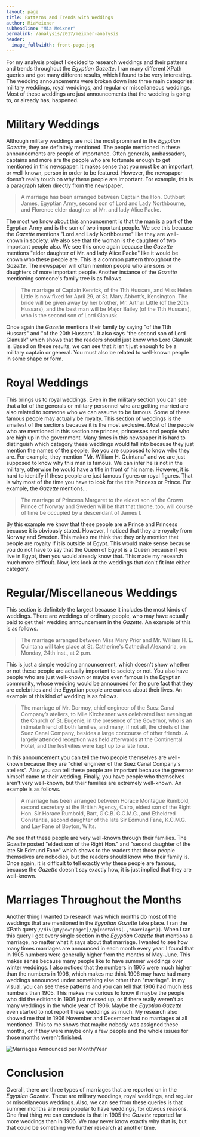 ```yaml
---
layout: page
title: Patterns and Trends with Weddings
author: MiaMeixner
subheadline: "Mia Meixner"
permalink: /analysis/2017/meixner-analysis
header:
  image_fullwidth: front-page.jpg
---
```

For my analysis project I decided to research weddings and their patterns and trends throughout the *Egyptian Gazette*. I ran many different XPath queries and got many different results, which I found to be very interesting. The wedding announcements were broken down into three main categories: military weddings, royal weddings, and regular or miscellaneous weddings. Most of these weddings are just announcements that the wedding is going to, or already has, happened.

# Military Weddings
Although military weddings are not the most prominent in the *Egyptian Gazette*, they are definitely mentioned. The people mentioned in these announcements are people of importance. Often generals, ambassadors, captains and more are the people who are fortunate enough to get mentioned in this newspaper. It makes sense that you must be an important, or well-known, person in order to be featured. However, the newspaper doesn't really touch on why these people are important. For example, this is a paragraph taken directly from the newspaper.

> A marriage has been arranged between Captain the Hon. Cuthbert James, Egyptian Army, second son of Lord and Lady Northbourne, and Florence elder daughter of Mr. and lady Alice Packe.

The most we know about this announcement is that the man is a part of the Egyptian Army and is the son of two important people. We see this because the *Gazette* mentions "Lord and Lady Northbourne" like they are well-known in society. We also see that the woman is the daughter of two important people also. We see this once again because the *Gazette* mentions "elder daughter of Mr. and lady Alice Packe" like it would be known who these people are. This is a common pattern throughout the *Gazette*. The newspaper will often mention people who are sons or daughters of more important people. Another instance of the *Gazette* mentioning someone's family tree is as follows.

> The marriage of Captain Kenrick, of the 11th Hussars, and Miss Helen Little is now fixed for April 29, at St. Mary Abbott’s, Kensington. The bride will be given away by her brother, Mr. Arthur Little (of the 20th Hussars), and the best man will be Major Bailey (of the 11th Hussars), who is the second son of Lord Glanusk.

Once again the *Gazette* mentions their family by saying "of the 11th Hussars" and "of the 20th Hussars". It also says "the second son of Lord Glanusk" which shows that the readers should just know who Lord Glanusk is. Based on these results, we can see that it isn't just enough to be a military captain or general. You must also be related to well-known people in some shape or form.

# Royal Weddings
This brings us to royal weddings. Even in the military section you can see that a lot of the generals or military personnel who are getting married are also related to someone who we can assume to be famous. Some of these famous people may actually be royalty. This section of weddings is the smallest of the sections because it is the most exclusive. Most of the people who are mentioned in this section are princes, princesses and people who are high up in the government. Many times in this newspaper it is hard to distinguish which category these weddings would fall into because they just mention the names of the people, like you are supposed to know who they are. For example, they mention "Mr. William H. Quintana" and we are just supposed to know why this man is famous. We can infer he is not in the military, otherwise he would have a title in front of his name. However, it is hard to identify if these people are just famous figures or royal figures. That is why most of the time you have to look for the title Princess or Prince. For example, the *Gazette* mentions...

>The marriage of Princess Margaret to the eldest son of the Crown Prince of Norway and Sweden will be that that throne, too, will course of time be occupied by a descendant of James I.

By this example we know that these people are a Prince and Princess because it is obviously stated. However, I noticed that they are royalty from Norway and Sweden. This makes me think that they only mention that people are royalty if it is outside of Egypt. This would make sense because you do not have to say that the Queen of Egypt is a Queen because if you live in Egypt, then you would already know that. This made my research much more difficult. Now, lets look at the weddings that don't fit into either category.

# Regular/Miscellaneous Weddings
This section is definitely the largest because it includes the most kinds of weddings. There are weddings of ordinary people, who may have actually paid to get their wedding announcement in the *Gazette*. An example of this is as follows.

>The marriage arranged between Miss Mary Prior and Mr. William H. E. Quintana will take place at St. Catherine's Cathedral Alexandria, on Monday, 24th inst., at 2 p.m.

This is just a simple wedding announcement, which doesn't show whether or not these people are actually important to society or not. You also have people who are just well-known or maybe even famous in the Egyptian community, whose wedding would be announced for the pure fact that they are celebrities and the Egyptian people are curious about their lives. An example of this kind of wedding is as follows.

>The marriage of Mr. Dormoy, chief engineer of the Suez Canal Company’s ateliers, to Mlle Kirchesner was celebrated last evening at the Church of St. Eugenie, in the presence of the Governor, who is an intimate friend of both families, and many, if not all, the chiefs of the Suez Canal Company, besides a large concourse of other friends. A largely attended reception was held afterwards at the Continental Hotel, and the festivities were kept up to a late hour.

In this announcement you can tell the two people themselves are well-known because they are "chief engineer of the Suez Canal Company's ateliers". Also you can tell these people are important because the governor himself came to their wedding. Finally, you have people who themselves aren't very well-known, but their families are extremely well-known. An example is as follows.

>A marriage has been arranged between Horace Montague Rumbold, second secretary at the British Agency, Cairo, eldest son of the Right Hon. Sir Horace Rumbold, Bart, G.C.B. G.C.M.G., and Etheldred Constantia, second daughter of the late Sir Edmund Fane, K.C.M.G. and Lay Fane of Boyton, Wilts.

We see that these people are very well-known through their families. The *Gazette* posted "eldest son of the Right Hon." and "second daughter of the late Sir Edmund Fane" which shows to the readers that those people themselves are nobodies, but the readers should know who their family is. Once again, it is difficult to tell exactly why these people are famous, because the *Gazette* doesn't say exactly how, it is just implied that they are well-known.

# Marriages Throughout the Months
Another thing I wanted to research was which months do most of the weddings that are mentioned in the *Egyptian Gazette* take place. I ran the XPath query `//div[@type="page"]//p[contains(.,"marriage")]`. When I ran this query I got every single section in the *Egyptian Gazette* that mentions a marriage, no matter what it says about that marriage. I wanted to see how many times marriages are announced in each month every year. I found that in 1905 numbers were generally higher from the months of May-June. This makes sense because many people like to have summer weddings over winter weddings. I also noticed that the numbers in 1905 were much higher than the numbers in 1906, which makes me think 1906 may have had many weddings announced under something else other than "marriage". In my visual, you can see these patterns and you can tell that 1906 had much less numbers than 1905. This makes me curious to know if maybe the people who did the editions in 1906 just messed up, or if there really weren't as many weddings in the whole year of 1906. Maybe the *Egyptian Gazette* even started to not report these weddings as much. My research also showed me that in 1906 November and December had no marriages at all mentioned. This to me shows that maybe nobody was assigned these months, or if they were maybe only a few people and the whole issues for those months weren't finished.

![Marriages Announced per Month/Year](MarriagesAnnouncePerMonth-Year.png)

# Conclusion
Overall, there are three types of marriages that are reported on in the *Egyptian Gazette*. These are military weddings, royal weddings, and regular or miscellaneous weddings. Also, we can see from these queries is that summer months are more popular to have weddings, for obvious reasons. One final thing we can conclude is that in 1905 the *Gazette* reported far more weddings than in 1906. We may never know exactly why that is, but that could be something we further research at another time.
